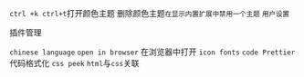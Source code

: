 `ctrl +k ctrl+t`打开颜色主题
删除颜色主题`在显示内置扩展中禁用一个主题`
`用户设置`

插件管理

`chinese language`
`open in browser` 在浏览器中打开
`icon fonts` 
`code Prettier` 代码格式化
`css peek` `html`与`css`关联

